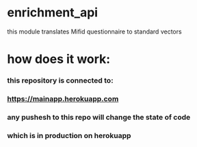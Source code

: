 # enrichment_api
this module translates Mifid questionnaire to standard vectors

# how does it work:

### this repository is connected to:
### https://mainapp.herokuapp.com

### any pushesh to this repo will change the state of code
### which is in production on herokuapp